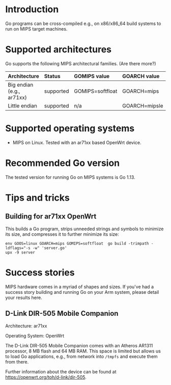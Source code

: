 # Introduction

Go programs can be cross-compiled e.g., on x86/x86\_64 build systems to run on MIPS target machines. 

# Supported architectures

Go supports the following MIPS architectural families. (Are there more?)

| **Architecture** | **Status** | **GOMIPS value** | **GOARCH value** |
|:-----------------|:-----------|:----------------|:-----------------|
| Big endian (e.g., ar71xx) | supported  | GOMIPS=softfloat| GOARCH=mips      |
| Little endian            | supported  | n/a             | GOARCH=mipsle    |

# Supported operating systems

* MIPS on Linux. Tested with an ar71xx based OpenWrt device.

# Recommended Go version

The tested version for running Go on MIPS systems is Go 1.13.

# Tips and tricks

## Building for ar71xx OpenWrt

This builds a Go program, strips unneeded strings and symbols to minimize its size, and compresses it to further minimize its size:

```
env GOOS=linux GOARCH=mips GOMIPS=softfloat  go build -trimpath -ldflags="-s -w" 'server.go'
upx -9 server
```

# Success stories

MIPS hardware comes in a myriad of shapes and sizes. If you've had a success story building and running Go on your Arm system, please detail your results here.

## D-Link DIR-505 Mobile Companion

Architecture: ar71xx

Operating System: OpenWrt

The D-Link DIR-505 Mobile Companion comes with an Atheros AR1311 processor, 8 MB flash and 64 MB RAM. This space is limited but allows us to load Go applications, e.g., from network into `/tmpfs` and execute them from there.

Further information about the device can be found at https://openwrt.org/toh/d-link/dir-505.

